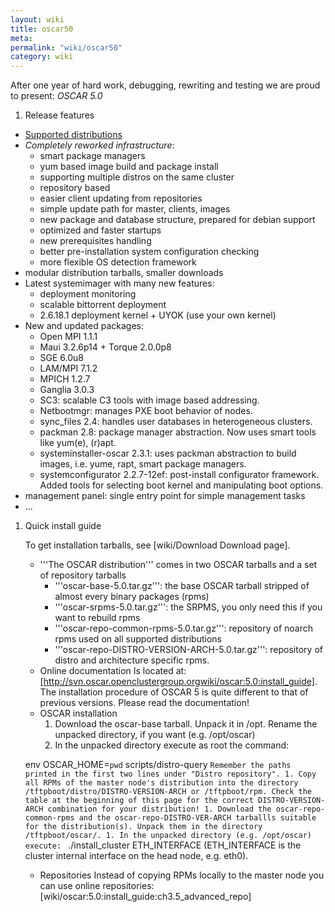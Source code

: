 ```yaml
---
layout: wiki
title: oscar50
meta: 
permalink: "wiki/oscar50"
category: wiki
---
```

<!-- Name: oscar50 -->
<!-- Version: 2 -->
<!-- Author: jparpail -->

After one year of hard work, debugging, rewriting and testing we are proud to present: *OSCAR 5.0*

 1. Release features
   * [Supported distributions](wiki/SupportedDistros)
   * *Completely reworked infrastructure*:
     * smart package managers
     * yum based image build and package install
     * supporting multiple distros on the same cluster
     * repository based
     * easier client updating from repositories
     * simple update path for master, clients, images
     * new package and database structure, prepared for debian support
     * optimized and faster startups
     * new prerequisites handling
     * better pre-installation system configuration checking
     * more flexible OS detection framework
   * modular distribution tarballs, smaller downloads
   * Latest systemimager with many new features:
     * deployment monitoring
     * scalable bittorrent deployment
     * 2.6.18.1 deployment kernel + UYOK (use your own kernel)
   * New and updated packages:
     * Open MPI 1.1.1
     * Maui 3.2.6p14 + Torque 2.0.0p8
     * SGE 6.0u8
     * LAM/MPI 7.1.2
     * MPICH 1.2.7
     * Ganglia 3.0.3
     * SC3: scalable C3 tools with image based addressing.
     * Netbootmgr: manages PXE boot behavior of nodes.
     * sync_files 2.4: handles user databases in heterogeneous clusters.
     * packman 2.8: package manager abstraction. Now uses smart tools like yum(e), (r)apt.
     * systeminstaller-oscar 2.3.1: uses packman abstraction to build images, i.e. yume, rapt, smart package managers.
     * systemconfigurator 2.2.7-12ef: post-install configurator framework. Added tools for selecting boot kernel and manipulating boot options.
   * management panel: single entry point for simple management tasks
   * ...
 1. Quick install guide

    To get installation tarballs, see [wiki/Download Download page].
    * '''The OSCAR distribution''' comes in two OSCAR tarballs and a set of repository tarballs
      * '''oscar-base-5.0.tar.gz''': the base OSCAR tarball stripped of almost every binary packages (rpms)
      * '''oscar-srpms-5.0.tar.gz''': the SRPMS, you only need this if you want to rebuild rpms
      * '''oscar-repo-common-rpms-5.0.tar.gz''': repository of noarch rpms used on all supported distributions
      * '''oscar-repo-DISTRO-VERSION-ARCH-5.0.tar.gz''': repository of distro and architecture specific rpms.
    * Online documentation
      Is located at: [http://svn.oscar.openclustergroup.orgwiki/oscar:5.0:install_guide]. The installation procedure of OSCAR 5 is quite different to that of previous versions. Please read the documentation!
    * OSCAR installation
      1. Download the oscar-base tarball. Unpack it in /opt. Rename the unpacked directory, if you want (e.g. /opt/oscar)
      1. In the unpacked directory execute as root the command:
         
    env OSCAR_HOME=`pwd` scripts/distro-query
             ```
             Remember the paths printed in the first two lines under "Distro repository".
          1. Copy all RPMs of the master node's distribution into the directory /tftpboot/distro/DISTRO-VERSION-ARCH or /tftpboot/rpm. Check the table at the beginning of this page for the correct DISTRO-VERSION-ARCH combination for your distribution!
          1. Download the oscar-repo-common-rpms and the oscar-repo-DISTRO-VER-ARCH tarballls suitable for the distribution(s). Unpack them in the directory /tftpboot/oscar/.
          1. In the unpacked directory (e.g. /opt/oscar) execute: 
             ```
    ./install_cluster ETH_INTERFACE
         (ETH_INTERFACE is the cluster internal interface on the head node, e.g. eth0).
    * Repositories
      Instead of copying RPMs locally to the master node you can use online repositories: [wiki/oscar:5.0:install_guide:ch3.5_advanced_repo]
